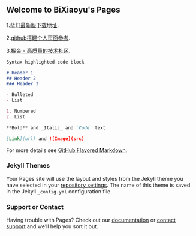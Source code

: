 ## Welcome to BiXiaoyu's Pages

1.[蓝灯最新版下载地址](https://github.com/getlantern/forum/issues/833).

2.[github搭建个人页面参考](http://www.cnblogs.com/lijiayi/p/githubpages.html).

3.[掘金 - 高质量的技术社区](http://juejin.im).

```markdown
Syntax highlighted code block

# Header 1
## Header 2
### Header 3

- Bulleted
- List

1. Numbered
2. List

**Bold** and _Italic_ and `Code` text

[Link](url) and ![Image](src)
```

For more details see [GitHub Flavored Markdown](https://guides.github.com/features/mastering-markdown/).

### Jekyll Themes

Your Pages site will use the layout and styles from the Jekyll theme you have selected in your [repository settings](https://github.com/yuxiob/index/settings). The name of this theme is saved in the Jekyll `_config.yml` configuration file.

### Support or Contact

Having trouble with Pages? Check out our [documentation](https://help.github.com/categories/github-pages-basics/) or [contact support](https://github.com/contact) and we’ll help you sort it out.
